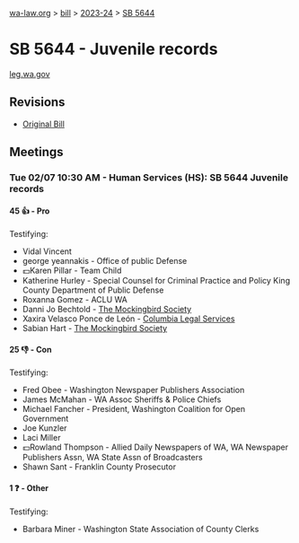 [wa-law.org](/) > [bill](/bill/) > [2023-24](/bill/2023-24/) > [SB 5644](/bill/2023-24/sb/5644/)

# SB 5644 - Juvenile records
[leg.wa.gov](https://app.leg.wa.gov/billsummary?BillNumber=5644&Year=2023&Initiative=false)

## Revisions
* [Original Bill](1/)

## Meetings
### Tue 02/07 10:30 AM - Human Services (HS): SB 5644 Juvenile records
#### 45 👍 - Pro
Testifying:
* Vidal Vincent
* george yeannakis - Office of  public Defense
* 💵Karen Pillar - Team Child
* Katherine Hurley - Special Counsel for Criminal Practice and Policy King County Department of Public Defense
* Roxanna Gomez - ACLU WA
* Danni Jo Bechtold - [The Mockingbird Society](/org/the_mockingbird_society/)
* Xaxira Velasco Ponce de León - [Columbia Legal Services](/org/columbia_legal_services/)
* Sabian Hart - [The Mockingbird Society](/org/the_mockingbird_society/)

#### 25 👎 - Con
Testifying:
* Fred Obee - Washington Newspaper Publishers Association
* James McMahan - WA Assoc Sheriffs & Police Chiefs
* Michael Fancher - President, Washington Coalition for Open Government
* Joe Kunzler
* Laci Miller
* 💵Rowland Thompson - Allied Daily Newspapers of WA, WA Newspaper Publishers Assn, WA State Assn of Broadcasters
* Shawn Sant - Franklin County Prosecutor

#### 1 ❓ - Other
Testifying:
* Barbara Miner - Washington State Association of County Clerks
